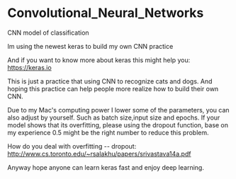 # Convolutional_Neural_Networks
CNN model of classification

Im using the newest keras to build my own CNN practice

And if you want to know more about keras this might help you:
https://keras.io

This is just a practice that using CNN to recognize cats and dogs.
And hoping this practice can help people more realize how to build their own CNN.

Due to my Mac's computing power I lower some of the parameters, you can also adjust by yourself.
Such as batch size,input size and epochs.
If your model shows that its overfitting, please using the dropout function, base on my experience 0.5 might be the right number to reduce this problem.

How do you deal with overfitting -- dropout: 
http://www.cs.toronto.edu/~rsalakhu/papers/srivastava14a.pdf



Anyway hope anyone can learn keras fast and enjoy deep learning.

